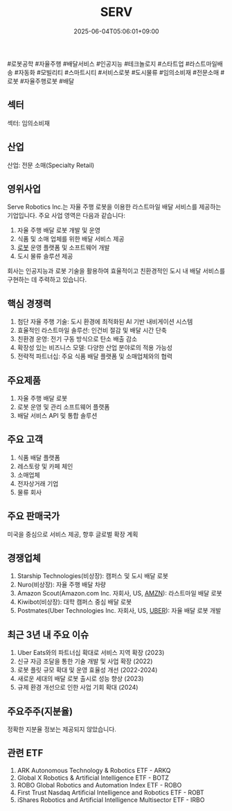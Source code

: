 ﻿---
title: "SERV"
date: 2025-06-04T05:06:01+09:00
lastmod: 2025-06-04T05:06:01+09:00
type: docs
sidebar:
  open: true
weight: 781
---
<div style="display:none">
  <meta property="article:published_time" content="2025-06-03T20:06:01Z" />
  <meta property="article:modified_time" content="2025-06-03T20:06:01Z" />
</div>
#로봇공학 #자율주행 #배달서비스 #인공지능 #테크놀로지 #스타트업 #라스트마일배송 #자동화 #모빌리티 #스마트시티 #서비스로봇 #도시물류 #임의소비재 #전문소매 #로봇 #자율주행로봇 #배달 

## 섹터

섹터: 임의소비재

## 산업

산업: 전문 소매(Specialty Retail)

## 영위사업

Serve Robotics Inc.는 자율 주행 로봇을 이용한 라스트마일 배달 서비스를 제공하는 기업입니다. 주요 사업 영역은 다음과 같습니다:

1. 자율 주행 배달 로봇 개발 및 운영
2. 식품 및 소매 업체를 위한 배달 서비스 제공
3. [로봇](/industry-study/로봇/) 운영 플랫폼 및 소프트웨어 개발
4. 도시 물류 솔루션 제공

회사는 인공지능과 로봇 기술을 활용하여 효율적이고 친환경적인 도시 내 배달 서비스를 구현하는 데 주력하고 있습니다.

## 핵심 경쟁력

1. 첨단 자율 주행 기술: 도시 환경에 최적화된 AI 기반 내비게이션 시스템
2. 효율적인 라스트마일 솔루션: 인건비 절감 및 배달 시간 단축
3. 친환경 운영: 전기 구동 방식으로 탄소 배출 감소
4. 확장성 있는 비즈니스 모델: 다양한 산업 분야로의 적용 가능성
5. 전략적 파트너십: 주요 식품 배달 플랫폼 및 소매업체와의 협력

## 주요제품

1. 자율 주행 배달 로봇
2. 로봇 운영 및 관리 소프트웨어 플랫폼
3. 배달 서비스 API 및 통합 솔루션

## 주요 고객

1. 식품 배달 플랫폼
2. 레스토랑 및 카페 체인
3. 소매업체
4. 전자상거래 기업
5. 물류 회사

## 주요 판매국가

미국을 중심으로 서비스 제공, 향후 글로벌 확장 계획

## 경쟁업체

1. Starship Technologies(비상장): 캠퍼스 및 도시 배달 로봇
2. Nuro(비상장): 자율 주행 배달 차량
3. Amazon Scout(Amazon.com Inc. 자회사, US, [AMZN](/company-analysis/amzn/)): 라스트마일 배달 로봇
4. Kiwibot(비상장): 대학 캠퍼스 중심 배달 로봇
5. Postmates(Uber Technologies Inc. 자회사, US, [UBER](/company-analysis/uber/)): 자율 배달 로봇 개발

## 최근 3년 내 주요 이슈

1. Uber Eats와의 파트너십 확대로 서비스 지역 확장 (2023)
2. 신규 자금 조달을 통한 기술 개발 및 사업 확장 (2022)
3. 로봇 플릿 규모 확대 및 운영 효율성 개선 (2022-2024)
4. 새로운 세대의 배달 로봇 출시로 성능 향상 (2023)
5. 규제 환경 개선으로 인한 사업 기회 확대 (2024)

## 주요주주(지분율)

정확한 지분율 정보는 제공되지 않았습니다.

## 관련 ETF

1. ARK Autonomous Technology & Robotics ETF - ARKQ
2. Global X Robotics & Artificial Intelligence ETF - BOTZ
3. ROBO Global Robotics and Automation Index ETF - ROBO
4. First Trust Nasdaq Artificial Intelligence and Robotics ETF - ROBT
5. iShares Robotics and Artificial Intelligence Multisector ETF - IRBO
